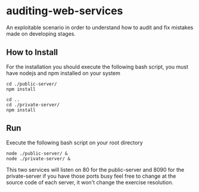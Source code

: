 # auditing-web-services
An exploitable scenario in order to understand how to audit and fix mistakes made on developing stages.

## How to Install 
For the installation you should execute the following bash script, you must have nodejs and npm installed on your system

````
cd ./public-server/
npm install 

cd ..
cd ./private-server/
npm install
````

## Run
Execute the following bash script on your root directory

````
node ./public-server/ &
node ./private-server/ &
````

This two services will listen on 80 for the public-server and 8090 for the private-server
if you have those ports busy feel free to change at the source code of each server, it won't change the exercise resolution.
